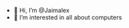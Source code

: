 - 👋 Hi, I’m @Jaimalex
- 👀 I’m interested in all about computers

<!---
Jaimalex/Jaimalex is a ✨ special ✨ repository because its `README.md` (this file) appears on your GitHub profile.
You can click the Preview link to take a look at your changes.
--->
